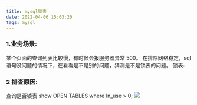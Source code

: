 ```yaml
---
title: mysql锁表
date: 2022-04-06 15:03:20
tags: mysql
---
```

###  1.业务场景: 
某个页面的查询列表比较慢，有时候会报服务器异常 500。 在排除网络稳定，sql语句没问题的情况下，在看看是不是别的问题，猜测是不是锁表的问题。
锁表: 

### 2 排查原因:

查询是否锁表
show OPEN TABLES where In_use > 0;
![](/../../static/mysql/mysql锁表.jpg)
